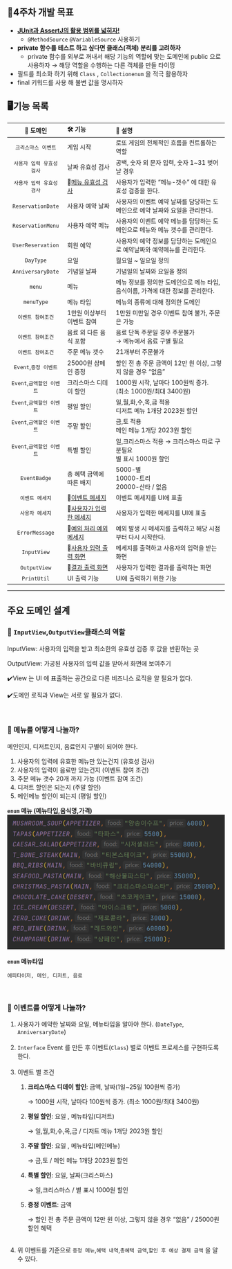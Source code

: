 ## 📌4주차 개발 목표

- [**JUnit과 AssertJ의 활용 범위를 넓히자!**](https://www.baeldung.com/parameterized-tests-junit-5)
    - `@MethodSource` `@VariableSource` 사용하기
- **private 함수를 테스트 하고 싶다면 클래스(객체) 분리를 고려하자**
    - private 함수를 외부로 꺼내서 해당 기능의 역할에 맞는 도메인에 public 으로 사용하자
      → 해당 역할을 수행하는 다른 객체를 만들 타이밍
- 필드를 최소화 하기 위해 `Class` , `Collectionenum` 을 적극 활용하자
- final 키워드를 사용 해 불변 값을 명시하자

## 🖥️기능 목록

|   **👾 도메인**     	    | **🛠️ 기능**          	                                                                                          | **📰 설명**                                 	                                |
|:---------------------:|:---------------------------------------------------------------------------------------------------------------|:---------------------------------------------------------------------------|
|    `크리스마스 이벤트`   	    | 게임 시작                     	                                                                                    | 로또 게임의 전체적인 흐름을 컨트롤하는 역할                                  |
|  `사용자 입력 유효성 검사`   	  | 날짜 유효성 검사                                                                                                      | 공백, 숫자 외 문자 입력, 숫자 1~31 벗어날 경우                                 |
|  `사용자 입력 유효성 검사`   	  | 💭[메뉴 유효성 검사](https://screeching-knave-349.notion.site/891771864f8e4420b4ef4c8216e8d2df?pvs=4)                 | 사용자가 입력한 “메뉴-갯수” 에 대한 유효성 검증을 한다.        |
| `ReservationDate`   	 | 사용자 예약 날짜                     	                                                                                | 사용자의 이벤트 예약 날짜를 담당하는 도메인으로 예약 날짜와 요일을 관리한다.       |
| `ReservationMenu`   	 | 사용자 예약 메뉴                     	                                                                                | 사용자의 이벤트 예약 메뉴를 담당하는 도메인으로 메뉴와 메뉴 갯수를 관리한다.     	  |
| `UserReservation`   	 | 회원 예약                     	                                                                                    | 사용자의 예약 정보를 담당하는 도메인으로 예약날짜와 예약메뉴를 관리한다.            |
|     `DayType`   	     | 요일                     	                                                                                       | 월요일 ~ 일요일 정의                                	                              |
| `AnniversaryDate`   	 | 기념일 날짜                     	                                                                                   | 기념일의 날짜와 요일을 정의                               	             |
|      `menu`   	       | 메뉴                     	                                                                                       | 메뉴 정보를 정의한 도메인으로 메뉴 타입, 음식이름, 가격에 대한 정보를 관리한다.                               	             |
|    `menuType`   	     | 메뉴 타입                     	                                                                                    | 메뉴의 종류에 대해 정의한 도메인                               	             |
|    `이벤트 참여조건`    	    | 1만원 이상부터 이벤트 참여    	                                                                                           | 1만원 미만일 경우 이벤트 참여 불가, 주문은 가능                            |
|    `이벤트 참여조건`    	    | 음료 외 다른 음식 포함        	                                                                                         | 음료 단독 주문일 경우 주문불가 </br> → 메뉴에서 음료 구별 필요         |
|    `이벤트 참여조건`    	    | 주문 메뉴 갯수                                                                                            | 21개부터 주문불가                                     	     |
| `Event`,`증정 이벤트`   	  | 25000원 샴페인 증정           	                                                                                      | 할인 전 총 주문 금액이 12만 원 이상, 그렇지 않을 경우 “없음”             |
| `Event`,`금액할인 이벤트` 	  | 크리스마스 디데이 할인        	                                                                                          | 1000원 시작, 날마다 100원씩 증가.</br>(최소 1000원/최대 3400원)               |
| `Event`,`금액할인 이벤트` 	  | 평일 할인                     	                                                                                    | 일,월,화,수,목,금 적용</br>디저트 메뉴 1개당 2023원 할인                  |
| `Event`,`금액할인 이벤트` 	  | 주말 할인                     	                                                                                    | 금,토 적용</br>메인 메뉴 1개당 2023원 할인                                    |
| `Event`,`금액할인 이벤트` 	  | 특별 할인                     	                                                                                    | 일,크리스마스 적용 → 크리스마스 따로 구분필요 </br>별 표시 1000원 할인           	       |
|  `EventBadge`      	  | 총 혜택 금액에 따른 배지      	                                                                                          | 5000-별</br>10000-트리</br>20000-산타 / 없음                                    	 |
|    `이벤트 메세지`     	    | 💭[이벤트 메세지](https://screeching-knave-349.notion.site/d148a728e60447958dc3b3499779c8b8?pvs=4)             	     | 이벤트 메세지를 UI에 표출                              |
|    `사용자 메세지`     	    | 💭[사용자가 입력한 메세지](https://screeching-knave-349.notion.site/ca0135835fa94ae38e263bb69d7c5b56?pvs=4)              | 사용자가 입력한 메세지를 UI에 표출                             |
| `ErrorMessage`     	  | 💭[예외 처리 예외메세지](https://screeching-knave-349.notion.site/1527386c59274d0b83b73e99943c36be?pvs=4)               | 예외 발생 시 메세지를 출력하고 해당 시점부터 다시 시작한다.              |
|  `InputView`       	  | 💭[사용자 입력 출력 화면](https://screeching-knave-349.notion.site/fb5b07038914493fabc1cd51ff00827c?pvs=4)              | 메세지를 출력하고 사용자의 입력을 받는 화면                     |
|  `OutputView`      	  | 💭[결과 출력 화면](https://screeching-knave-349.notion.site/9ef618737ee74de2888dfe1042b17c56?pvs=4)                	 | 사용자가 입력한 결과를 출력하는 화면                	              |
|  `PrintUtil`       	  | UI 출력 기능                	                                                                                      | UI에 출력하기 위한 기능  	                               |

---

## 주요 도메인 설계

### 🍖 `InputView`,`OutputView`클래스의 역할

InputView: 사용자의 입력을 받고 최소한의 유효성 검증 후 값을 반환하는 곳

OutputView: 가공된 사용자의 입력 값을 받아서 화면에 보여주기

✔️View 는 UI 에 표출하는 공간으로 다른 비즈니스 로직을 알 필요가 없다.

✔️도메인 로직과 View는 서로 알 필요가 없다.

<br>

### 🍝 메뉴를 어떻게 나눌까?

메인인지, 디저트인지, 음료인지 구별이 되어야 한다.

1. 사용자의 입력에 유효한 메뉴만 있는건지 (유효성 검사)
2. 사용자의 입력이 음료만 있는건지 (이벤트 참여 조건)
3. 주문 메뉴 갯수 20개 까지 가능 (이벤트 참여 조건)
4. 디저트 할인은 되는지 (주말 할인)
5. 메인메뉴 할인이 되는지 (평일 할인)

**`enum` 메뉴 (메뉴타입,음식명,가격)**
</br>
<img align="left">
![](menu.png)

**`enum` 메뉴타입**
```
에피타이저, 메인, 디저트, 음료
```
<br>

### 🍰 이벤트를 어떻게 나눌까?

1. 사용자가 예약한 날짜와 요일, 메뉴타입을 알아야 한다. (`DateType`, `AnniversaryDate`)
<br></br>
2. `Interface` Event 를 만든 후 이벤트(`Class`) 별로 이벤트 프로세스를 구현하도록 한다.
<br></br>
3. 이벤트 별 조건
    1. **크리스마스 디데이 할인**: 금액, 날짜(1일~25일 100원씩 증가)
       <p>→ 1000원 시작, 날마다 100원씩 증가. (최소 1000원/최대 3400원)</p>

    2. **평일 할인**: 요일 , 메뉴타입(디저트)
       <p>→ 일,월,화,수,목,금 / 디저트 메뉴 1개당 2023원 할인</p>

    3. **주말 할인**: 요일 , 메뉴타입(메인메뉴)
       <p>→ 금,토 / 메인 메뉴 1개당 2023원 할인</p>

    4. **특별 할인**: 요일, 날짜(크리스마스)
       <p>→ 일,크리스마스 / 별 표시 1000원 할인</p>

    5. **증정 이벤트**: 금액
       <p>→ 할인 전 총 주문 금액이 12만 원 이상, 그렇지 않을 경우 “없음” / 25000원 할인 혜택</p><br>
4. 위 이벤트를 기준으로 `증정 메뉴`,`혜택 내역`,`총혜택 금액`,`할인 후 예상 결제 금액` 을 알 수 있다.